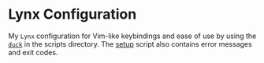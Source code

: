 # Lynx Configuration

My `Lynx` configuration for Vim-like keybindings and ease of use
by using the [`duck`](../scripts) in the scripts directory. The [setup](setup)
script also contains error messages and exit codes.
